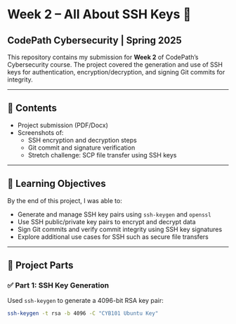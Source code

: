 # Week 2 – All About SSH Keys 🔐
## CodePath Cybersecurity | Spring 2025

This repository contains my submission for **Week 2** of CodePath’s Cybersecurity course. The project covered the generation and use of SSH keys for authentication, encryption/decryption, and signing Git commits for integrity.

---

## 📁 Contents
- Project submission (PDF/Docx)
- Screenshots of:
  - SSH encryption and decryption steps
  - Git commit and signature verification
  - Stretch challenge: SCP file transfer using SSH keys

---

## 🎯 Learning Objectives
By the end of this project, I was able to:
- Generate and manage SSH key pairs using `ssh-keygen` and `openssl`
- Use SSH public/private key pairs to encrypt and decrypt data
- Sign Git commits and verify commit integrity using SSH key signatures
- Explore additional use cases for SSH such as secure file transfers

---

## 🧪 Project Parts

### ✅ Part 1: SSH Key Generation
Used `ssh-keygen` to generate a 4096-bit RSA key pair:
```bash
ssh-keygen -t rsa -b 4096 -C "CYB101 Ubuntu Key"
